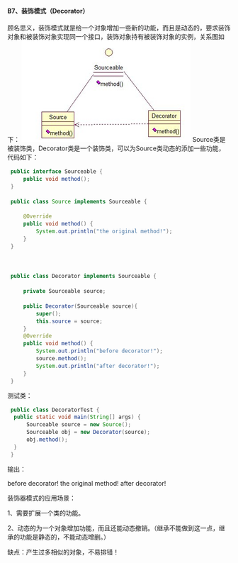 #### B7、装饰模式（Decorator） ###

顾名思义，装饰模式就是给一个对象增加一些新的功能，而且是动态的，要求装饰对象和被装饰对象实现同一个接口，装饰对象持有被装饰对象的实例，关系图如下：
![img](img4/a7.jpg)
Source类是被装饰类，Decorator类是一个装饰类，可以为Source类动态的添加一些功能，代码如下：

```java
 public interface Sourceable {  
     public void method();  
 }  
 
 public class Source implements Sourceable {  
 
     @Override  
     public void method() {  
         System.out.println("the original method!");  
     }  
 }  



 public class Decorator implements Sourceable {  
 
     private Sourceable source;  
 
     public Decorator(Sourceable source){  
         super();  
         this.source = source;  
     }  
     @Override  
     public void method() {  
         System.out.println("before decorator!");  
         source.method();  
         System.out.println("after decorator!");  
     }  
 }  
```

测试类：

```java
 public class DecoratorTest {
  public static void main(String[] args) {  
      Sourceable source = new Source();  
      Sourceable obj = new Decorator(source);  
      obj.method();  
  }  
 } 
```

输出：

before decorator!
the original method!
after decorator!

装饰器模式的应用场景：

1、需要扩展一个类的功能。

2、动态的为一个对象增加功能，而且还能动态撤销。（继承不能做到这一点，继承的功能是静态的，不能动态增删。）

缺点：产生过多相似的对象，不易排错！
